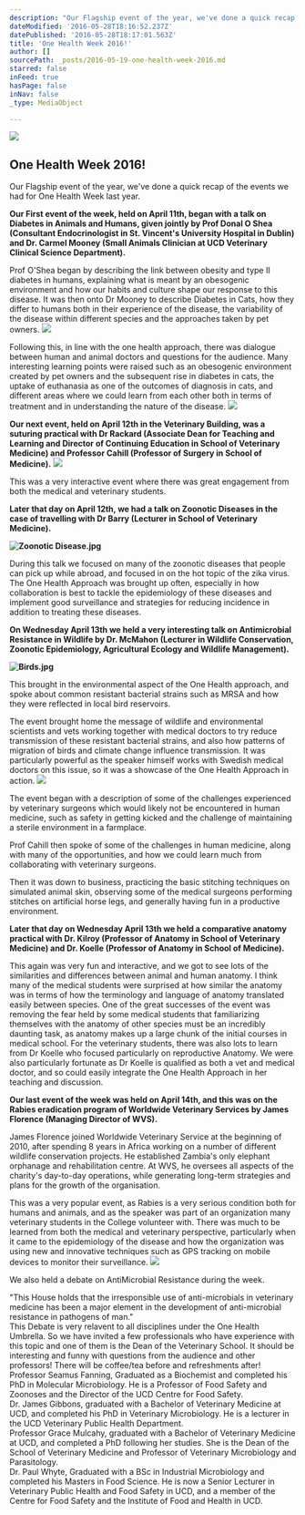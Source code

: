 ```yaml
---
description: "Our Flagship event of the year, we've done a quick recap of the events we had for One Health Week last year."
dateModified: '2016-05-28T18:16:52.237Z'
datePublished: '2016-05-28T18:17:01.563Z'
title: 'One Health Week 2016!'
author: []
sourcePath: _posts/2016-05-19-one-health-week-2016.md
starred: false
inFeed: true
hasPage: false
inNav: false
_type: MediaObject

---
```

<article style=""><img src="https://s3-us-west-2.amazonaws.com/the-grid-img/p/d5c872ad78f9419fc8f236c21e6b445ba3ae5a07.jpg" /><h1>One Health Week 2016!</h1><p>Our Flagship event of the year, we've done a quick recap of the events we had for One Health Week last year.</p></article>

**Our First event of the week, held on April 11th, began with a talk on Diabetes in Animals and Humans, given jointly by Prof Donal O Shea (Consultant Endocrinologist in St. Vincent's University Hospital in Dublin) and Dr. Carmel Mooney (Small Animals Clinician at UCD Veterinary Clinical Science Department).**

Prof O'Shea began by describing the link between obesity and type II diabetes in humans, explaining what is meant by an obesogenic environment and how our habits and culture shape our response to this disease. It was then onto Dr Mooney to describe Diabetes in Cats, how they differ to humans both in their experience of the disease, the variability of the disease within different species and the approaches taken by pet owners.
![](https://s3-us-west-2.amazonaws.com/the-grid-img/p/54f46259d26a4d15dfc044fa7defb932b3ef7922.jpg)

Following this, in line with the one health approach, there was dialogue between human and animal doctors and questions for the audience. Many interesting learning points were raised such as an obesogenic environment created by pet owners and the subsequent rise in diabetes in cats, the uptake of euthanasia as one of the outcomes of diagnosis in cats, and different areas where we could learn from each other both in terms of treatment and in understanding the nature of the disease.
![](https://s3-us-west-2.amazonaws.com/the-grid-img/p/fb8e36abf51be9fc7e4d00ca8117566820bd4a1b.jpg)

**Our next event, held on April 12th in the Veterinary Building, was a suturing practical with Dr Rackard (Associate Dean for Teaching and Learning and Director of Continuing Education in School of Veterinary Medicine) and Professor Cahill (Professor of Surgery in School of Medicine).**
![](https://s3-us-west-2.amazonaws.com/the-grid-img/p/31494dfd16f8f6e78a5ded1e686b9ebcb3c56259.jpg)

This was a very interactive event where there was great engagement from both the medical and veterinary students.

**Later that day on April 12th, we had a talk on Zoonotic Diseases in the case of travelling with Dr Barry (Lecturer in School of Veterinary Medicine).**

**![Zoonotic Disease.jpg](https://lh5.googleusercontent.com/iXBNu13vy68hI1gjvqy1YIJwOssM7M1qJW0dopUxMrKl-ydbnaHwbKaQ-mBXtihqTOhOsI8e945Wd7E8PLoGJzIlXOKYeQaG7FrvlPtqdQCcCDyfJ_7vtiQANYBZnsWMgH5XRfO4)**

During this talk we focused on many of the zoonotic diseases that people can pick up while abroad, and focused in on the hot topic of the zika virus. The One Health Approach was brought up often, especially in how collaboration is best to tackle the epidemiology of these diseases and implement good surveillance and strategies for reducing incidence in addition to treating these diseases.

**On Wednesday April 13th we held a very interesting talk on Antimicrobial Resistance in Wildlife by Dr. McMahon (Lecturer in Wildlife Conservation, Zoonotic Epidemiology, Agricultural Ecology and Wildlife Management).**

**![Birds.jpg](https://lh4.googleusercontent.com/RtM6OE2rysCBxK0Hx95UVJO7hT1XsPPJqMQWVT58QXesXK2v3gqZm-UG89qH3I21qjWOhhikbhW3_Z2GH0sDGqSMUM17rlJcPV6GSDrLhvyhPE_Cc3Gsf6b17zXNssu8YwCNHH6e)**

This brought in the environmental aspect of the One Health approach, and spoke about common resistant bacterial strains such as MRSA and how they were reflected in local bird reservoirs.

The event brought home the message of wildlife and environmental scientists and vets working together with medical doctors to try reduce transmission of these resistant bacterial strains, and also how patterns of migration of birds and climate change influence transmission. It was particularly powerful as the speaker himself works with Swedish medical doctors on this issue, so it was a showcase of the One Health Approach in action.
![](https://s3-us-west-2.amazonaws.com/the-grid-img/p/eda6dfb02add18c46bd83989e8aaac1328b818ae.jpg)

The event began with a description of some of the challenges experienced by veterinary surgeons which would likely not be encountered in human medicine, such as safety in getting kicked and the challenge of maintaining a sterile environment in a farmplace.

Prof Cahill then spoke of some of the challenges in human medicine, along with many of the opportunities, and how we could learn much from collaborating with veterinary surgeons.

Then it was down to business, practicing the basic stitching techniques on simulated animal skin, observing some of the medical surgeons performing stitches on artificial horse legs, and generally having fun in a productive environment.

**Later that day on Wednesday April 13th we held a comparative anatomy practical with Dr. Kilroy (Professor of Anatomy in School of Veterinary Medicine) and Dr. Koelle (Professor of Anatomy in School of Medicine).**

This again was very fun and interactive, and we got to see lots of the similarities and differences between animal and human anatomy. I think many of the medical students were surprised at how similar the anatomy was in terms of how the terminology and language of anatomy translated easily between species. One of the great successes of the event was removing the fear held by some medical students that familiarizing themselves with the anatomy of other species must be an incredibly daunting task, as anatomy makes up a large chunk of the initial courses in medical school. For the veterinary students, there was also lots to learn from Dr Koelle who focused particularly on reproductive Anatomy. We were also particularly fortunate as Dr Koelle is qualified as both a vet and medical doctor, and so could easily integrate the One Health Approach in her teaching and discussion.

**Our last event of the week was held on April 14th, and this was on the Rabies eradication program of Worldwide Veterinary Services by James Florence (Managing Director of WVS).**

James Florence joined Worldwide Veterinary Service at the beginning of 2010, after spending 8 years in Africa working on a number of different wildlife conservation projects. He established Zambia's only elephant orphanage and rehabilitation centre. At WVS, he oversees all aspects of the charity's day-to-day operations, while generating long-term strategies and plans for the growth of the organisation.

This was a very popular event, as Rabies is a very serious condition both for humans and animals, and as the speaker was part of an organization many veterinary students in the College volunteer with. There was much to be learned from both the medical and veterinary perspective, particularly when it came to the epidemiology of the disease and how the organization was using new and innovative techniques such as GPS tracking on mobile devices to monitor their surveillance.
![](https://s3-us-west-2.amazonaws.com/the-grid-img/p/b95f6e92d124f54a9fb390c47a68b993fe2906a3.png)

We also held a debate on AntiMicrobial Resistance during the week.

"This House holds that the irresponsible use of anti-microbials in veterinary medicine has been a major element in the development of anti-microbial resistance in pathogens of man."  
This Debate is very relavent to all disciplines under the One Health Umbrella. So we have invited a few professionals who have experience with this topic and one of them is the Dean of the Veterinary School. It should be interesting and funny with questions from the audience and other professors! There will be coffee/tea before and refreshments after!   
Professor Seamus Fanning, Graduated as a Biochemist and completed his PhD in Molecular Microbiology. He is a Professor of Food Safety and Zoonoses and the Director of the UCD Centre for Food Safety.  
Dr. James Gibbons, graduated with a Bachelor of Veterinary Medicine at UCD, and completed his PhD in Veterinary Microbiology. He is a lecturer in the UCD Veterinary Public Health Department.  
Professor Grace Mulcahy, graduated with a Bachelor of Veterinary Medicine at UCD, and completed a PhD following her studies. She is the Dean of the School of Veterinary Medicine and Professor of Veterinary Microbiology and Parasitology.  
Dr. Paul Whyte, Graduated with a BSc in Industrial Microbiology and completed his Masters in Food Science. He is now a Senior Lecturer in Veterinary Public Health and Food Safety in UCD, and a member of the Centre for Food Safety and the Institute of Food and Health in UCD.